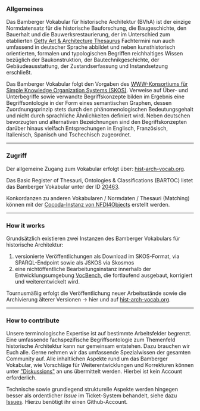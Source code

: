 ### Allgemeines
Das Bamberger Vokabular für historische Architektur (BVhA) ist der einzige Normdatensatz für die historische Bauforschung, die Baugeschichte, den Bauerhalt und die Bauwerksrestaurierung, der im Unterschied zum etablierten [Getty Art & Architecture Thesaurus](https://www.getty.edu/research/tools/vocabularies/aat/) Fachtermini nun auch umfassend in deutscher Sprache abbildet und neben kunsthistorisch orientierten, formalen und typologischen Begriffen reichhaltiges Wissen bezüglich der Baukonstruktion, der Bautechnikgeschichte, der Gebäudeausstattung, der Zustandserfassung und Instandsetzung erschließt.

Das Bamberger Vokabular folgt den Vorgaben des [WWW-Konsortiums für Simple Knowledge Organization Systems (SKOS)](https://www.w3.org/2004/02/skos/). Verweise auf Über- und Unterbegriffe sowie verwandte Begriffskonzepte bilden im Ergebnis eine Begriffsontologie in der Form eines semantischen Graphen, dessen Zuordnungsprinzip stets durch den phänomenologischen Bedeutungsgehalt und nicht durch sprachliche Ähnlichkeiten definiert wird. Neben deutschen bevorzugten und alternativen Bezeichnungen sind den Begriffskonzepten darüber hinaus vielfach Entsprechungen in Englisch, Französisch, Italienisch, Spanisch und Tschechisch zugeordnet.


***

### Zugriff
Der allgemeine Zugang zum Vokabular erfolgt über: [hist-arch-vocab.org](https://hist-arch-vocab.org/).

Das Basic Register of Thesauri, Ontologies & Classifications (BARTOC) listet das Bamberger Vokabular unter der ID [20463](https://bartoc.org/en/node/20463).

Konkordanzen zu anderen Vokabularen / Normdaten / Thesauri (Matching) können mit der [Cocoda-Instanz von NFDI4Objects](https://coli-conc.gbv.de/cocoda/nfdi4objects/) erstellt werden.


***

### How it works
Grundsätzlich existieren zwei Instanzen des Bamberger Vokabulars für historische Architektur:
1. versionierte Veröffentlichungen als Download im SKOS-Format, via SPARQL-Endpoint sowie als JSKOS via Skosmos
2. eine nichtöffentliche Bearbeitungsinstanz innerhalb der Entwicklungsumgebung [VocBench](https://interoperable-europe.ec.europa.eu/collection/semic-support-centre/solution/vocbench), die fortlaufend ausgebaut, korrigiert und weiterentwickelt wird.

Tournusmäßig erfolgt die Veröffentlichung neuer Arbeitsstände sowie die Archivierung älterer Versionen → hier und auf [hist-arch-vocab.org](https://hist-arch-vocab.org/).


***

### How to contribute
Unsere terminologische Expertise ist auf bestimmte Arbeitsfelder begrenzt. Eine umfassende fachspezifische Begriffsontologie zum Themenfeld historische Architektur kann nur gemeinsam entstehen. Dazu brauchen wir Euch alle. Gerne nehmen wir das umfassende Spezialwissen der gesamten Community auf. Alle inhaltlichen Aspekte rund um das Bamberger Vokabular, wie Vorschläge für Weiterentwicklungen und Korrekturen können unter ["Diskussions"](https://github.com/Tobias-Arera/BVhA/discussions) an uns übermittelt werden. Hierbei ist kein Account erforderlich.

Technische sowie grundlegend strukturelle Aspekte werden hingegen besser als ordentlicher *Issue* im Ticket-System behandelt, siehe dazu [Issues](https://github.com/Tobias-Arera/BVhA/issues). Hierzu benötigt ihr einen Github-Account.
